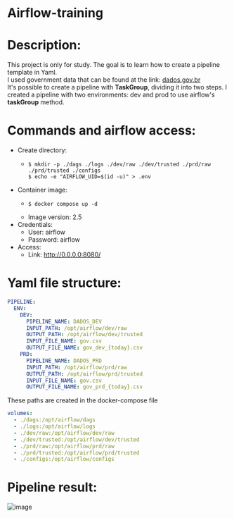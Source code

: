 # Airflow-training

# Description:
This project is only for study. The goal is to learn how to create a pipeline template in Yaml. <br>
I used government data that can be found at the link: [dados.gov.br](https://dados.gov.br/dados/conjuntos-dados/cadastro-nacional-da-pessoa-juridica---cnpj)<br>
It's possible to create a pipeline with **TaskGroup**, dividing it into two steps. I created a pipeline with two environments: dev and prod to use airflow's **taskGroup** method. 

# Commands and airflow access:
- Create directory:
  - ```shell
    $ mkdir -p ./dags ./logs ./dev/raw ./dev/trusted ./prd/raw ./prd/trusted ./configs
    $ echo -e "AIRFLOW_UID=$(id -u)" > .env
    ```
- Container image:
  - ```shell
    $ docker compose up -d
    ```
  - Image version: 2.5  
- Credentials:
  - User: airflow
  - Password: airflow 
- Access:
  - Link: http://0.0.0.0:8080/  

# Yaml file structure:
```yaml
PIPELINE:
  ENV:
    DEV:    
      PIPELINE_NAME: DADOS_DEV
      INPUT_PATH: /opt/airflow/dev/raw
      OUTPUT_PATH: /opt/airflow/dev/trusted
      INPUT_FILE_NAME: gov.csv
      OUTPUT_FILE_NAME: gov_dev_{today}.csv
    PRD:    
      PIPELINE_NAME: DADOS_PRD
      INPUT_PATH: /opt/airflow/prd/raw
      OUTPUT_PATH: /opt/airflow/prd/trusted
      INPUT_FILE_NAME: gov.csv
      OUTPUT_FILE_NAME: gov_prd_{today}.csv
```
These paths are created in the docker-compose file
```yaml
volumes:
  - ./dags:/opt/airflow/dags
  - ./logs:/opt/airflow/logs
  - ./dev/raw:/opt/airflow/dev/raw
  - ./dev/trusted:/opt/airflow/dev/trusted
  - ./prd/raw:/opt/airflow/prd/raw
  - ./prd/trusted:/opt/airflow/prd/trusted
  - ./configs:/opt/airflow/configs
```


# Pipeline result:
![image](https://github.com/heitordeep/Airflow-training/assets/17969551/b5fbd936-8f54-4197-9535-26aff0c01aa7)
